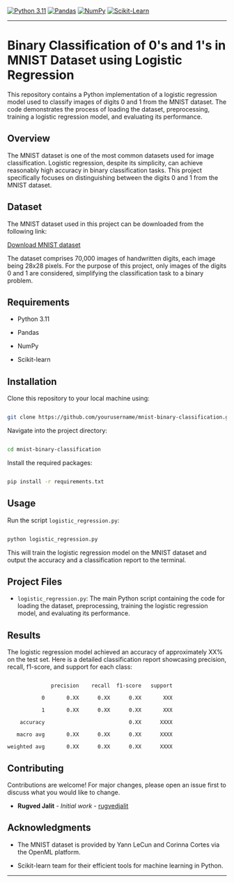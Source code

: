 [![Python 3.11](https://img.shields.io/badge/python-3.11-blue.svg?style=flat&logo=python&logoColor=white)](https://www.python.org/downloads/release/python-3110/)
[![Pandas](https://img.shields.io/badge/pandas-%23150458.svg?style=flat&logo=pandas&logoColor=white)](https://pandas.pydata.org/)
[![NumPy](https://img.shields.io/badge/numpy-%23013243.svg?style=flat&logo=numpy&logoColor=white)](https://numpy.org/)
[![Scikit-Learn](https://img.shields.io/badge/scikit_learn-%23F7931E.svg?style=flat&logo=scikit-learn&logoColor=white)](https://scikit-learn.org/stable/)

 ----
# Binary Classification of 0's and 1's in MNIST Dataset using Logistic Regression 


This repository contains a Python implementation of a logistic regression model used to classify images of digits 0 and 1 from the MNIST dataset. The code demonstrates the process of loading the dataset, preprocessing, training a logistic regression model, and evaluating its performance.

## Overview

The MNIST dataset is one of the most common datasets used for image classification. Logistic regression, despite its simplicity, can achieve reasonably high accuracy in binary classification tasks. This project specifically focuses on distinguishing between the digits 0 and 1 from the MNIST dataset.

## Dataset

The MNIST dataset used in this project can be downloaded from the following link:

[Download MNIST dataset](https://www.openml.org/data/download/52667/mnist_784.arff)

The dataset comprises 70,000 images of handwritten digits, each image being 28x28 pixels. For the purpose of this project, only images of the digits 0 and 1 are considered, simplifying the classification task to a binary problem.

## Requirements 





- Python 3.11

- Pandas

- NumPy

- Scikit-learn

## Installation

Clone this repository to your local machine using:

```bash

git clone https://github.com/yourusername/mnist-binary-classification.git

```

Navigate into the project directory:

```bash

cd mnist-binary-classification

```

Install the required packages:

```bash

pip install -r requirements.txt

```

## Usage

Run the script `logistic_regression.py`:

```bash

python logistic_regression.py

```

This will train the logistic regression model on the MNIST dataset and output the accuracy and a classification report to the terminal.

## Project Files

- `logistic_regression.py`: The main Python script containing the code for loading the dataset, preprocessing, training the logistic regression model, and evaluating its performance.

## Results

The logistic regression model achieved an accuracy of approximately XX% on the test set. Here is a detailed classification report showcasing precision, recall, f1-score, and support for each class:

```

              precision    recall  f1-score   support

           0       0.XX      0.XX      0.XX       XXX

           1       0.XX      0.XX      0.XX       XXX

    accuracy                           0.XX      XXXX

   macro avg       0.XX      0.XX      0.XX      XXXX

weighted avg       0.XX      0.XX      0.XX      XXXX

```

## Contributing

Contributions are welcome! For major changes, please open an issue first to discuss what you would like to change.
- **Rugved Jalit** - *Initial work* - [rugvedjalit](https://github.com/rugvedjalit)

## Acknowledgments

- The MNIST dataset is provided by Yann LeCun and Corinna Cortes via the OpenML platform.

- Scikit-learn team for their efficient tools for machine learning in Python.

---
